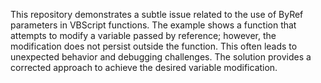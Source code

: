 This repository demonstrates a subtle issue related to the use of ByRef parameters in VBScript functions. The example shows a function that attempts to modify a variable passed by reference; however, the modification does not persist outside the function. This often leads to unexpected behavior and debugging challenges. The solution provides a corrected approach to achieve the desired variable modification.
